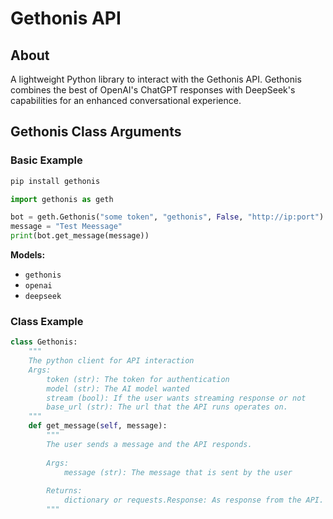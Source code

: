 # Gethonis API

## About

A lightweight Python library to interact with the Gethonis API. Gethonis combines the best of OpenAI's ChatGPT responses with DeepSeek's capabilities for an enhanced conversational experience.


## Gethonis Class Arguments

### Basic Example

```python
pip install gethonis
```

```python
import gethonis as geth

bot = geth.Gethonis("some token", "gethonis", False, "http://ip:port")
message = "Test Meessage"
print(bot.get_message(message))
```

**Models:**
* `gethonis`
* `openai`
* `deepseek`


### Class Example

```python
class Gethonis:
    """
    The python client for API interaction 
    Args:
        token (str): The token for authentication
        model (str): The AI model wanted
        stream (bool): If the user wants streaming response or not
        base_url (str): The url that the API runs operates on.
    """
    def get_message(self, message):
        """
        The user sends a message and the API responds.
            
        Args:
            message (str): The message that is sent by the user
                
        Returns:
            dictionary or requests.Response: As response from the API.
        """
```



